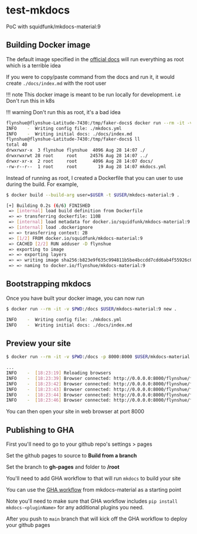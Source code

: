 # test-mkdocs
PoC with squidfunk/mkdocs-material:9

## Building Docker image
The default image specified in the [official docs](https://squidfunk.github.io/mkdocs-material/creating-your-site/) will run everything as root which is a terrible idea

If you were to copy/paste command from the docs and run it, it would create `./docs/index.md` with the root user

<!-- > [!NOTE]This docker image is meant to be run locally for development. i.e Don't run this in k8s -->
!!! note
    This docker image is meant to be run locally for development. i.e Don't run this in k8s

!!! warning
    Don't run this as root, it's a bad idea

```bash
flynshue@flynshue-Latitude-7430:/tmp/faker-docs$ docker run --rm -it -v ${PWD}:/docs squidfunk/mkdocs-material:9 new .
INFO    -  Writing config file: ./mkdocs.yml
INFO    -  Writing initial docs: ./docs/index.md
flynshue@flynshue-Latitude-7430:/tmp/faker-docs$ ll
total 40
drwxrwxr-x  3 flynshue flynshue  4096 Aug 28 14:07 ./
drwxrwxrwt 28 root     root     24576 Aug 28 14:07 ../
drwxr-xr-x  2 root     root      4096 Aug 28 14:07 docs/
-rw-r--r--  1 root     root        19 Aug 28 14:07 mkdocs.yml
```

Instead of running as root, I created a Dockerfile that you can user to use during the build. For example,
```bash
$ docker build --build-arg user=$USER -t $USER/mkdocs-material:9 .

[+] Building 0.2s (6/6) FINISHED                                                                                                                                                                                                         docker:default
 => [internal] load build definition from Dockerfile                                                                                                                                                                                               0.0s
 => => transferring dockerfile: 110B                                                                                                                                                                                                               0.0s
 => [internal] load metadata for docker.io/squidfunk/mkdocs-material:9                                                                                                                                                                             0.0s
 => [internal] load .dockerignore                                                                                                                                                                                                                  0.0s
 => => transferring context: 2B                                                                                                                                                                                                                    0.0s
 => [1/2] FROM docker.io/squidfunk/mkdocs-material:9                                                                                                                                                                                               0.0s
 => CACHED [2/2] RUN adduser -D flynshue                                                                                                                                                                                                           0.0s
 => exporting to image                                                                                                                                                                                                                             0.0s
 => => exporting layers                                                                                                                                                                                                                            0.0s
 => => writing image sha256:b823e9f635c994811b5be4bccdd7cdd6ab4f55926c027021c751c769e6fc0bc6                                                                                                                                                       0.0s
 => => naming to docker.io/flynshue/mkdocs-material:9
```

## Bootstrapping mkdocs
Once you have built your docker image, you can now run

```bash
$ docker run --rm -it -v $PWD:/docs $USER/mkdocs-material:9 new .

INFO    -  Writing config file: ./mkdocs.yml
INFO    -  Writing initial docs: ./docs/index.md
```

## Preview your site
```bash
$ docker run --rm -it -v $PWD:/docs -p 8000:8000 $USER/mkdocs-material:9

...
INFO    -  [18:23:19] Reloading browsers
INFO    -  [18:23:39] Browser connected: http://0.0.0.0:8000/flynshue/fakeproject/
INFO    -  [18:23:42] Browser connected: http://0.0.0.0:8000/flynshue/fakeproject/blog/
INFO    -  [18:23:43] Browser connected: http://0.0.0.0:8000/flynshue/fakeproject/
INFO    -  [18:23:44] Browser connected: http://0.0.0.0:8000/flynshue/fakeproject/blog/
INFO    -  [18:23:46] Browser connected: http://0.0.0.0:8000/flynshue/fakeproject/
```

You can then open your site in web browser at port 8000

## Publishing to GHA
First you'll need to go to your github repo's settings > pages

Set the github pages to source to **Build from a branch**

Set the branch to **gh-pages** and folder to **/root**

You'll need to add GHA workflow to that will run `mkdocs` to build your site

You can use the [GHA workflow](https://squidfunk.github.io/mkdocs-material/publishing-your-site/#with-github-actions) from mkdocs-material as a starting point

Note you'll need to make sure that GHA workflow includes `pip install mkdocs-<pluginName>` for any additional plugins you need.

After you push to `main` branch that will kick off the GHA workflow to deploy your github pages